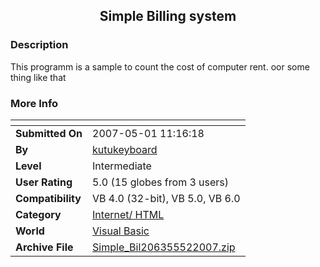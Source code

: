 ﻿<div align="center">

## Simple Billing system


</div>

### Description

This programm is a sample to count the cost of computer rent. oor some thing like that
 
### More Info
 


<span>             |<span>
---                |---
**Submitted On**   |2007-05-01 11:16:18
**By**             |[kutukeyboard](https://github.com/Planet-Source-Code/PSCIndex/blob/master/ByAuthor/kutukeyboard.md)
**Level**          |Intermediate
**User Rating**    |5.0 (15 globes from 3 users)
**Compatibility**  |VB 4\.0 \(32\-bit\), VB 5\.0, VB 6\.0
**Category**       |[Internet/ HTML](https://github.com/Planet-Source-Code/PSCIndex/blob/master/ByCategory/internet-html__1-34.md)
**World**          |[Visual Basic](https://github.com/Planet-Source-Code/PSCIndex/blob/master/ByWorld/visual-basic.md)
**Archive File**   |[Simple\_Bil206355522007\.zip](https://github.com/Planet-Source-Code/kutukeyboard-simple-billing-system__1-68505/archive/master.zip)








